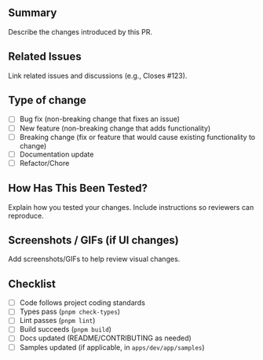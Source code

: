 ## Summary

Describe the changes introduced by this PR.

## Related Issues

Link related issues and discussions (e.g., Closes #123).

## Type of change

- [ ] Bug fix (non-breaking change that fixes an issue)
- [ ] New feature (non-breaking change that adds functionality)
- [ ] Breaking change (fix or feature that would cause existing functionality to change)
- [ ] Documentation update
- [ ] Refactor/Chore

## How Has This Been Tested?

Explain how you tested your changes. Include instructions so reviewers can reproduce.

## Screenshots / GIFs (if UI changes)

Add screenshots/GIFs to help review visual changes.

## Checklist

- [ ] Code follows project coding standards
- [ ] Types pass (`pnpm check-types`)
- [ ] Lint passes (`pnpm lint`)
- [ ] Build succeeds (`pnpm build`)
- [ ] Docs updated (README/CONTRIBUTING as needed)
- [ ] Samples updated (if applicable, in `apps/dev/app/samples`)
